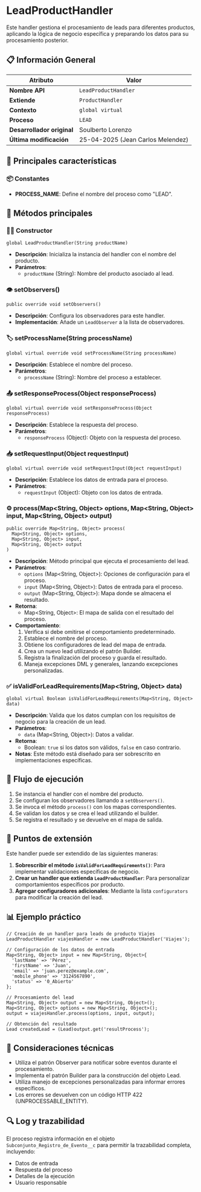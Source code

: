 # LeadProductHandler

Este handler gestiona el procesamiento de leads para diferentes productos, aplicando la lógica de negocio específica y preparando los datos para su procesamiento posterior.

## 📋 Información General

| Atributo | Valor |
|----------|-------|
| **Nombre API** | `LeadProductHandler` |
| **Extiende** | `ProductHandler` |
| **Contexto** | `global virtual` |
| **Proceso** | `LEAD` |
| **Desarrollador original** | Soulberto Lorenzo |
| **Última modificación** | 25-04-2025 (Jean Carlos Melendez) |

## 🧩 Principales características

### 📦 Constantes

- **PROCESS_NAME**: Define el nombre del proceso como "LEAD".

## 🔄 Métodos principales

### 👨‍💼 Constructor

```apex
global LeadProductHandler(String productName)
```

- **Descripción**: Inicializa la instancia del handler con el nombre del producto.
- **Parámetros**:
    - `productName` (String): Nombre del producto asociado al lead.

### 👁️ setObservers()

```apex
public override void setObservers()
```

- **Descripción**: Configura los observadores para este handler.
- **Implementación**: Añade un `LeadObserver` a la lista de observadores.

### 🏷️ setProcessName(String processName)

```apex
global virtual override void setProcessName(String processName)
```

- **Descripción**: Establece el nombre del proceso.
- **Parámetros**:
    - `processName` (String): Nombre del proceso a establecer.

### 📤 setResponseProcess(Object responseProcess)

```apex
global virtual override void setResponseProcess(Object responseProcess)
```

- **Descripción**: Establece la respuesta del proceso.
- **Parámetros**:
    - `responseProcess` (Object): Objeto con la respuesta del proceso.

### 📥 setRequestInput(Object requestInput)

```apex
global virtual override void setRequestInput(Object requestInput)
```

- **Descripción**: Establece los datos de entrada para el proceso.
- **Parámetros**:
    - `requestInput` (Object): Objeto con los datos de entrada.

### ⚙️ process(Map<String, Object> options, Map<String, Object> input, Map<String, Object> output)

```apex
public override Map<String, Object> process(
  Map<String, Object> options,
  Map<String, Object> input,
  Map<String, Object> output
)
```

- **Descripción**: Método principal que ejecuta el procesamiento del lead.
- **Parámetros**:
    - `options` (Map<String, Object>): Opciones de configuración para el proceso.
    - `input` (Map<String, Object>): Datos de entrada para el proceso.
    - `output` (Map<String, Object>): Mapa donde se almacena el resultado.
- **Retorna**:
    - Map<String, Object>: El mapa de salida con el resultado del proceso.
- **Comportamiento**:
    1. Verifica si debe omitirse el comportamiento predeterminado.
    2. Establece el nombre del proceso.
    3. Obtiene los configuradores de lead del mapa de entrada.
    4. Crea un nuevo lead utilizando el patrón Builder.
    5. Registra la finalización del proceso y guarda el resultado.
    6. Maneja excepciones DML y generales, lanzando excepciones personalizadas.

### ✅ isValidForLeadRequirements(Map<String, Object> data)

```apex
global virtual Boolean isValidForLeadRequirements(Map<String, Object> data)
```

- **Descripción**: Valida que los datos cumplan con los requisitos de negocio para la creación de un lead.
- **Parámetros**:
    - `data` (Map<String, Object>): Datos a validar.
- **Retorna**:
    - Boolean: `true` si los datos son válidos, `false` en caso contrario.
- **Notas**: Este método está diseñado para ser sobrescrito en implementaciones específicas.

## 🔄 Flujo de ejecución

1. Se instancia el handler con el nombre del producto.
2. Se configuran los observadores llamando a `setObservers()`.
3. Se invoca el método `process()` con los mapas correspondientes.
4. Se validan los datos y se crea el lead utilizando el builder.
5. Se registra el resultado y se devuelve en el mapa de salida.

## 🧠 Puntos de extensión

Este handler puede ser extendido de las siguientes maneras:

1. **Sobrescribir el método `isValidForLeadRequirements()`**: Para implementar validaciones específicas de negocio.
2. **Crear un handler que extienda `LeadProductHandler`**: Para personalizar comportamientos específicos por producto.
3. **Agregar configuradores adicionales**: Mediante la lista `configurators` para modificar la creación del lead.

## 📊 Ejemplo práctico

```apex
// Creación de un handler para leads de producto Viajes
LeadProductHandler viajesHandler = new LeadProductHandler('Viajes');

// Configuración de los datos de entrada
Map<String, Object> input = new Map<String, Object>{
  'lastName' => 'Pérez',
  'firstName' => 'Juan',
  'email' => 'juan.perez@example.com',
  'mobile_phone' => '3124567890',
  'status' => '0_Abierto'
};

// Procesamiento del lead
Map<String, Object> output = new Map<String, Object>();
Map<String, Object> options = new Map<String, Object>();
output = viajesHandler.process(options, input, output);

// Obtención del resultado
Lead createdLead = (Lead)output.get('resultProcess');
```

## 🧪 Consideraciones técnicas

- Utiliza el patrón Observer para notificar sobre eventos durante el procesamiento.
- Implementa el patrón Builder para la construcción del objeto Lead.
- Utiliza manejo de excepciones personalizadas para informar errores específicos.
- Los errores se devuelven con un código HTTP 422 (UNPROCESSABLE_ENTITY).

## 🔍 Log y trazabilidad

El proceso registra información en el objeto `Subconjunto_Registro_de_Evento__c` para permitir la trazabilidad completa, incluyendo:
- Datos de entrada
- Respuesta del proceso
- Detalles de la ejecución
- Usuario responsable